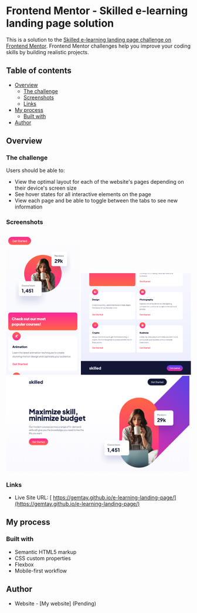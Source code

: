 # Frontend Mentor - Skilled e-learning landing page solution

This is a solution to the [Skilled e-learning landing page challenge on Frontend Mentor](https://www.frontendmentor.io/challenges/skilled-elearning-landing-page-S1ObDrZ8q). Frontend Mentor challenges help you improve your coding skills by building realistic projects.

## Table of contents

- [Overview](#overview)
  - [The challenge](#the-challenge)
  - [Screenshots](#screenshots)
  - [Links](#links)
- [My process](#my-process)
  - [Built with](#built-with)
- [Author](#author)

## Overview

### The challenge

Users should be able to:

- View the optimal layout for each of the website's pages depending on their device's screen size
- See hover states for all interactive elements on the page
- View each page and be able to toggle between the tabs to see new information

### Screenshots

<img src="./solution-screenshots/screenshot-mobile.png" width="200" />
<img src="./solution-screenshots/screenshot-tablet.png" width="300" />
<img src="./solution-screenshots/screenshot-desktop.png" width="500" />

### Links

- Live Site URL: [ https://gemtay.github.io/e-learning-landing-page/](https://gemtay.github.io/e-learning-landing-page/)

## My process

### Built with

- Semantic HTML5 markup
- CSS custom properties
- Flexbox
- Mobile-first workflow

## Author

- Website - [My website] (Pending)